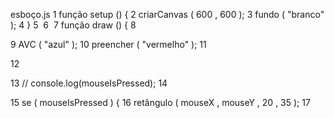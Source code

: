 esboço.js
1
função setup () { 
2
  criarCanvas ( 600 , 600 );
3
   fundo ( "branco" );
4
}
5
​
6
​
7
função  draw () {
8
  
9
  AVC ( "azul" );
10
  preencher ( "vermelho" );
11
 
12
  
13
  // console.log(mouseIsPressed);
14
  
15
  se ( mouseIsPressed ) {
16
    retângulo ( mouseX , mouseY , 20 , 35 );
17
  
